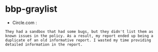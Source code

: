 # bbp-graylist

* Circle.com :
  
```They had a sandbox that had some bugs, but they didn't list them as known issues in the policy. As a result, my report ended up being a duplicate of an old informative report. I wasted my time providing detailed information in the report.```
